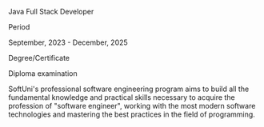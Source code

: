 Java Full Stack Developer

Period

September, 2023 - December, 2025

Degree/Certificate

Diploma examination

SoftUni's professional software engineering program aims to build all the fundamental knowledge and practical skills necessary to acquire the profession of "software engineer", working with the most modern software technologies and mastering the best practices in the field of programming.

